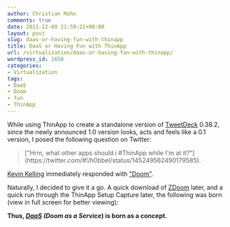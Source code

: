```yaml
---
author: Christian Mohn
comments: true
date: 2011-12-09 21:59:21+00:00
layout: post
slug: daas-or-having-fun-with-thinapp
title: DaaS or Having Fun with ThinApp
url: /virtualization/daas-or-having-fun-with-thinapp/
wordpress_id: 1650
categories:
- Virtualization
tags:
- DaaS
- Doom
- fun
- ThinApp
---
```


While using ThinApp to create a standalone version of [TweetDeck](http://www.tweetdeck.com/) 0.38.2, since the newly announced 1.0 version looks, acts and feels like a 0.1 version, I posed the following question on Twitter:



<blockquote>["Hrm, what other apps should i #ThinApp while I'm at it?"](https://twitter.com/#!/h0bbel/status/145249562490179585).</blockquote>


[Kevin Kelling](http://twitter.com/BlueShiftBlog) immediately responded with ["Doom"](https://twitter.com/#!/BlueShiftBlog).

Naturally, I decided to give it a go. A quick download of [ZDoom](http://zdoom.org/News) later, and a quick run through the ThinApp Setup Capture later, the following was born (view in full screen for better viewing):

      

**Thus, _[DaaS](http://twitter.com/BlueShiftBlog/statuses/145257956156506113) (Doom as a Service_) is born as a concept.**



